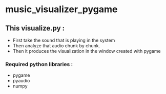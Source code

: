 # music_visualizer_pygame

## This visualize.py :
- First take the sound that is playing in the system
- Then analyze that audio chunk by chunk.
- Then it produces the visualization in the window created with pygame

### Required python libraries : 
- pygame
- pyaudio
- numpy
